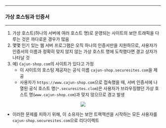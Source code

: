 -----
### 가상 호스팅과 인증서
-----
1. 가상 호스트(하나의 서버에 여러 호스트 명)로 운영되는 사이트의 보안 트래픽을 다루는 것은 까다로운 경우가 많음
2. 몇몇 인기 있는 웹 서버 프로그램은 오직 하나의 인증서만을 지원하므로, 사용자가 인증서의 이름과 정확히 맞지 않지 않는 가상 호스트 명에 도착했다면 경고 상자가 나타날 것
3. 예) ```Cajun-shop.com```의 사이트가 있다고 가정
   - 이 사이트의 호스팅 제공자는 공식 이름 ```cajun-shop.securesites.com```을 제공
   - 사용자가 ```https://www.cajun-shop.com```으로 접속했을 때, 서버 인증서에 나열된 공식 호스트 명(```*.securesites.clom```)은 사용자가 브라우징했던 가상 호스트 명(```www.cajun-shop.com```)과 맞지 않으므로 경고 발생
<div align="center">
<img src="https://github.com/user-attachments/assets/ff998d6a-6c01-411b-914f-131b63bd03ae">
</div>

  - 이러한 문제를 피하기 위해, 이 소유자는 보안 트랙잭션을 시작하는 모든 사용자를 ```cajun-shop.securesites.com```으로 리다이렉트
